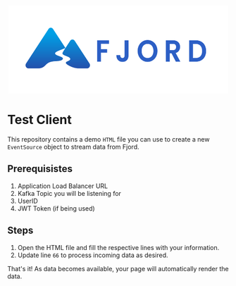 <p align="center">
  <img src="./readme_materials/fjord.svg" width="500" height="200" />
</p>

# Test Client 
This repository contains a demo `HTML` file you can use to create a new `EventSource` object to stream data from Fjord. 

## Prerequisistes
1. Application Load Balancer URL 
2. Kafka Topic you will be listening for
3. UserID
4. JWT Token (if being used)

## Steps
1. Open the HTML file and fill the respective lines with your information.
2. Update line `66` to process incoming data as desired.

That's it! As data becomes available, your page will automatically render the data.